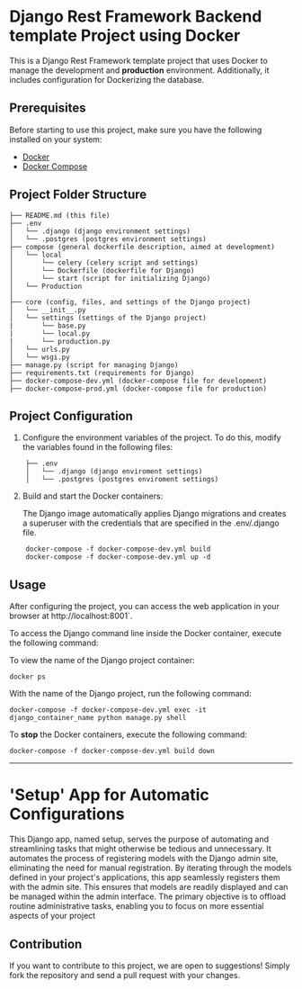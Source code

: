 # Django Rest Framework Backend template Project  using Docker

This is a Django Rest Framework template project that uses Docker to manage the development and **production** environment. Additionally, it includes configuration for Dockerizing the database.

## Prerequisites

Before starting to use this project, make sure you have the following installed on your system:

- [Docker](https://www.docker.com/)
- [Docker Compose](https://docs.docker.com/compose/)

## Project Folder Structure


```
├── README.md (this file)
├── .env
│   └── .django (django environment settings)
│   └── .postgres (postgres environment settings)
├── compose (general dockerfile description, aimed at development)
│   └── local
│       └── celery (celery script and settings)
│       └── Dockerfile (dockerfile for Django)
│       └── start (script for initializing Django)
│   └── Production
│     
├── core (config, files, and settings of the Django project)
│   └── __init__.py
│   └── settings (settings of the Django project)
|       └── base.py
|       └── local.py
|       └── production.py
│   └── urls.py
│   └── wsgi.py
├── manage.py (script for managing Django)
├── requirements.txt (requirements for Django)
├── docker-compose-dev.yml (docker-compose file for development)
├── docker-compose-prod.yml (docker-compose file for production)

```

## Project Configuration

1. Configure the environment variables of the project. To do this, modify the variables found in the following files:

```
    ├── .env
    │   └── .django (django enviroment settings)
    │   └── .postgres (postgres enviroment settings)
```

2. Build and start the Docker containers:

   The Django image automatically applies Django migrations and creates a superuser with the credentials that are specified in the .env/.django file.


```
    docker-compose -f docker-compose-dev.yml build
    docker-compose -f docker-compose-dev.yml up -d
```

## Usage
After configuring the project, you can access the web application in your browser at http://localhost:8001`.

To access the Django command line inside the Docker container, execute the following command:

To view the name of the Django project container:
```
docker ps
```

With the name of the Django project, run the following command:

```
docker-compose -f docker-compose-dev.yml exec -it django_container_name python manage.py shell
```

To **stop** the Docker containers, execute the following command:

```
docker-compose -f docker-compose-dev.yml build down
```
--------------------

# 'Setup' App for Automatic Configurations

This Django app, named setup, serves the purpose of automating and streamlining tasks that might otherwise be tedious and unnecessary. It automates the process of registering models with the Django admin site, eliminating the need for manual registration. By iterating through the models defined in your project's applications, this app seamlessly registers them with the admin site. This ensures that models are readily displayed and can be managed within the admin interface. The primary objective is to offload routine administrative tasks, enabling you to focus on more essential aspects of your project


## Contribution
If you want to contribute to this project, we are open to suggestions! Simply fork the repository and send a pull request with your changes.